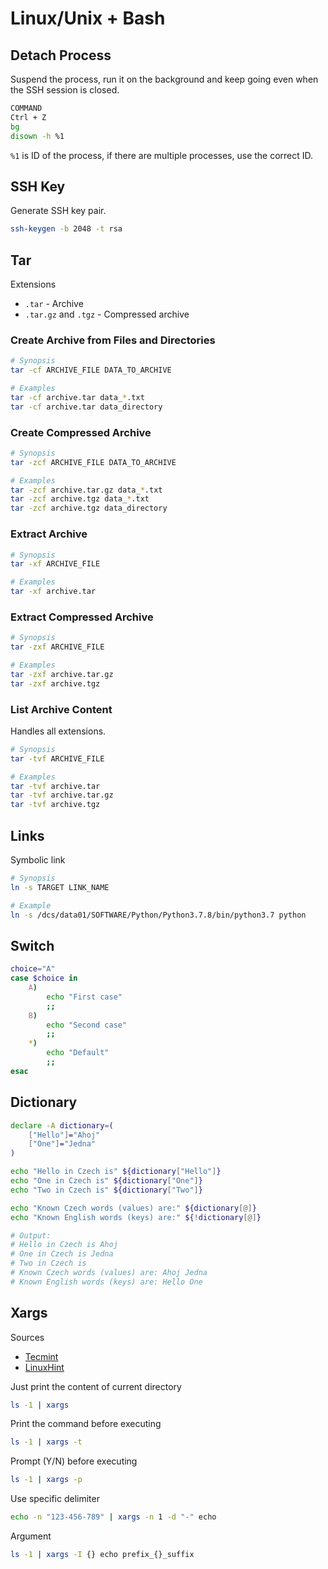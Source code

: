 # Linux/Unix + Bash

## Detach Process

Suspend the process, run it on the background and keep going even when the SSH session is closed.

```bash
COMMAND
Ctrl + Z
bg
disown -h %1
```

`%1` is ID of the process, if there are multiple processes, use the correct ID.

## SSH Key

Generate SSH key pair.

```bash
ssh-keygen -b 2048 -t rsa
```

## Tar

Extensions

* `.tar` - Archive
* `.tar.gz` and `.tgz` - Compressed archive

### Create Archive from Files and Directories

```bash
# Synopsis
tar -cf ARCHIVE_FILE DATA_TO_ARCHIVE

# Examples
tar -cf archive.tar data_*.txt
tar -cf archive.tar data_directory
```

### Create Compressed Archive

```bash
# Synopsis
tar -zcf ARCHIVE_FILE DATA_TO_ARCHIVE

# Examples
tar -zcf archive.tar.gz data_*.txt
tar -zcf archive.tgz data_*.txt
tar -zcf archive.tgz data_directory
```

### Extract Archive

```bash
# Synopsis
tar -xf ARCHIVE_FILE

# Examples
tar -xf archive.tar
```

### Extract Compressed Archive

```bash
# Synopsis
tar -zxf ARCHIVE_FILE

# Examples
tar -zxf archive.tar.gz
tar -zxf archive.tgz
```

### List Archive Content

Handles all extensions.

```bash
# Synopsis
tar -tvf ARCHIVE_FILE

# Examples
tar -tvf archive.tar
tar -tvf archive.tar.gz
tar -tvf archive.tgz
```

## Links

Symbolic link

```bash
# Synopsis
ln -s TARGET LINK_NAME

# Example
ln -s /dcs/data01/SOFTWARE/Python/Python3.7.8/bin/python3.7 python
```

## Switch

```bash
choice="A"
case $choice in
    A)
        echo "First case"
        ;;
    B)
        echo "Second case"
        ;;
    *)
        echo "Default"
        ;;
esac
```

## Dictionary

```bash
declare -A dictionary=(
    ["Hello"]="Ahoj"
    ["One"]="Jedna"
)

echo "Hello in Czech is" ${dictionary["Hello"]}
echo "One in Czech is" ${dictionary["One"]}
echo "Two in Czech is" ${dictionary["Two"]}

echo "Known Czech words (values) are:" ${dictionary[@]}
echo "Known English words (keys) are:" ${!dictionary[@]}

# Output:
# Hello in Czech is Ahoj
# One in Czech is Jedna
# Two in Czech is
# Known Czech words (values) are: Ahoj Jedna
# Known English words (keys) are: Hello One
```

## Xargs

Sources

* [Tecmint](https://www.tecmint.com/xargs-command-examples/)
* [LinuxHint](https://linuxhint.com/xargs_linux/)

Just print the content of current directory

```bash
ls -1 | xargs
```

Print the command before executing

```bash
ls -1 | xargs -t
```

Prompt (Y/N) before executing

```bash
ls -1 | xargs -p
```

Use specific delimiter

```bash
echo -n "123-456-789" | xargs -n 1 -d "-" echo
```

Argument

```bash
ls -1 | xargs -I {} echo prefix_{}_suffix
```
